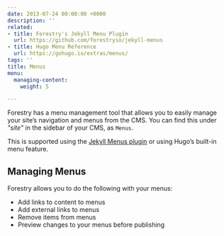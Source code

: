 ```yaml
---
date: 2013-07-24 00:00:00 +0000
description: ''
related:
- title: Forestry's Jekyll Menu Plugin
  url: https://github.com/forestryio/jekyll-menus
- title: Hugo Menu Reference
  url: https://gohugo.io/extras/menus/
tags: ''
title: Menus
menu:
  managing-content:
    weight: 5

---
```

Forestry has a menu management tool that allows you to easily manage your site’s navigation and menus from the CMS. You can find this under *"site"* in the sidebar of your CMS, as `Menus`.

This is supported using the [Jekyll Menus plugin](https://github.com/forestryio/jekyll-menus) or using Hugo’s built-in menu feature.

## Managing Menus
Forestry allows you to do the following with your menus:

* Add links to content to menus
* Add external links to menus
* Remove items from menus
* Preview changes to your menus before publishing